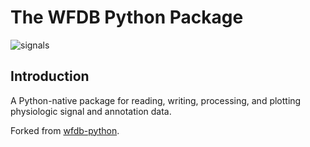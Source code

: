 # The WFDB Python Package

![signals](https://raw.githubusercontent.com/MIT-LCP/wfdb-python/main/demo-img.png)

## Introduction

A Python-native package for reading, writing, processing, and plotting physiologic signal and annotation data.

Forked from [wfdb-python](https://github.com/MIT-LCP/wfdb-python).

